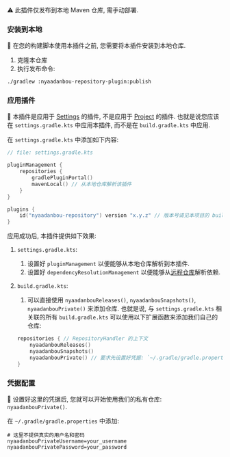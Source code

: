 ⚠️ 此插件仅发布到本地 Maven 仓库, 需手动部署.

### 安装到本地

🔔 在您的构建脚本使用本插件之前, 您需要将本插件安装到本地仓库.

1. 克隆本仓库
2. 执行发布命令:

```bash
./gradlew :nyaadanbou-repository-plugin:publish
```

### 应用插件

🔔 本插件是应用于 [Settings](https://docs.gradle.org/current/javadoc/org/gradle/api/initialization/Settings.html) 的插件, 不是应用于 [Project](https://docs.gradle.org/current/javadoc/org/gradle/api/Project.html) 的插件. 也就是说您应该在
`settings.gradle.kts` 中应用本插件, 而不是在 `build.gradle.kts` 中应用.

在 `settings.gradle.kts` 中添加如下内容:

```kotlin
// file: settings.gradle.kts

pluginManagement {
    repositories {
        gradlePluginPortal()
        mavenLocal() // 从本地仓库解析该插件
    }
}

plugins {
    id("nyaadanbou-repository") version "x.y.z" // 版本号请见本项目的 build.gradle.kts
}
```

应用成功后, 本插件提供如下效果:

1. `settings.gradle.kts`:
    1. 设置好 `pluginManagement` 以便能够从本地仓库解析到本插件.
    2. 设置好 `dependencyResolutionManagement` 以便能够从[远程仓库](https://repo.mewcraft.cc/)解析依赖.
2. `build.gradle.kts`:
    1. 可以直接使用 `nyaadanbouReleases()`, `nyaadanbouSnapshots()`, `nyaadanbouPrivate()` 来添加仓库. 也就是说,
    与 `settings.gradle.kts` 相关联的所有 `build.gradle.kts` 可以使用以下扩展函数来添加我们自己的仓库:

    ```kotlin
    repositories { // RepositoryHandler 的上下文
        nyaadanbouReleases()
        nyaadanbouSnapshots()
        nyaadanbouPrivate() // 要求先设置好凭据: `~/.gradle/gradle.properties`
    }
    ```

### 凭据配置

🔔 设置好这里的凭据后, 您就可以开始使用我们的私有仓库: `nyaadanbouPrivate()`.

在 `~/.gradle/gradle.properties` 中添加:

```properties
# 这里不提供真实的用户名和密码
nyaadanbouPrivateUsername=your_username
nyaadanbouPrivatePassword=your_password
```
